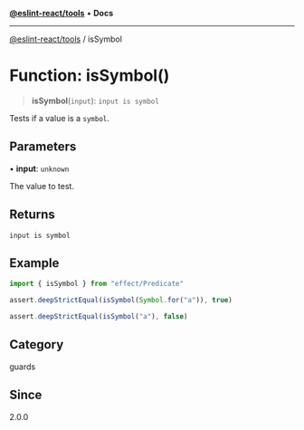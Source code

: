 [**@eslint-react/tools**](../README.md) • **Docs**

***

[@eslint-react/tools](../README.md) / isSymbol

# Function: isSymbol()

> **isSymbol**(`input`): `input is symbol`

Tests if a value is a `symbol`.

## Parameters

• **input**: `unknown`

The value to test.

## Returns

`input is symbol`

## Example

```ts
import { isSymbol } from "effect/Predicate"

assert.deepStrictEqual(isSymbol(Symbol.for("a")), true)

assert.deepStrictEqual(isSymbol("a"), false)
```

## Category

guards

## Since

2.0.0
